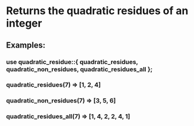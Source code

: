 # Returns the quadratic residues of an integer

##  Examples:

###  use quadratic_residue::{ quadratic_residues, quadratic_non_residues, quadratic_residues_all };

### quadratic_residues(7) => [1, 2, 4]
### quadratic_non_residues(7) => [3, 5, 6]
### quadratic_residues_all(7) => [1, 4, 2, 2, 4, 1]
